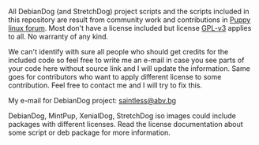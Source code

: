All DebianDog (and StretchDog) project scripts and the scripts included in this repository are result from community work and contributions in [Puppy linux forum](http://murga-linux.com/puppy). Most don't have a license included but license [GPL-v3](https://github.com/DebianDog/Wheezy/blob/master/LICENSE) applies to all. No warranty of any kind.

We can't identify with sure all people who should get credits for the included code so feel free to write me an e-mail in case you see parts of your code here without source link and I will update the information. Same goes for contributors who want to apply different license to some contribution. Feel free to contact me and I will try to fix this.

My e-mail for DebianDog project:
saintless@abv.bg   

DebianDog, MintPup, XenialDog, StretchDog iso images could include packages with different licenses. Read the license documentation about some script or deb package for more information.  

